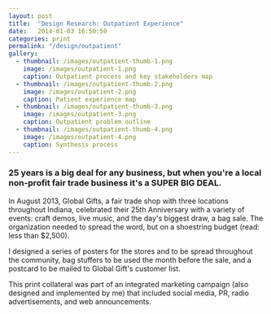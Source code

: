```yaml
---
layout: post
title:  "Design Research: Outpatient Experience"
date:   2014-01-03 16:50:50
categories: print
permalink: "/design/outpatient"
gallery:
  - thumbnail: /images/outpatient-thumb-1.png
    image: /images/outpatient-1.png
    caption: Outpatient process and key stakeholders map
  - thumbnail: /images/outpatient-thumb-2.png
    image: /images/outpatient-2.png
    caption: Patient experience map
  - thumbnail: /images/outpatient-thumb-3.png
    image: /images/outpatient-3.png
    caption: Outpatient problem outline
  - thumbnail: /images/outpatient-thumb-4.png
    image: /images/outpatient-4.png
    caption: Synthesis process
---
```


### 25 years is a big deal for any business, but when you're a local non-profit fair trade business it's a SUPER BIG DEAL.

In August 2013, Global Gifts, a fair trade shop with three locations throughout Indiana, celebrated their 25th Anniversary with a variety of events: craft demos, live music, and the day's biggest draw, a bag sale. The organization needed to spread the word, but on a shoestring budget (read: less than $2,500).

I designed a series of posters for the stores and to be spread throughout the community, bag stuffers to be used the month before the sale, and a postcard to be mailed to Global Gift's customer list.

This print collateral was part of an integrated marketing campaign (also designed and implemented by me) that included social media, PR, radio advertisements, and web announcements.
